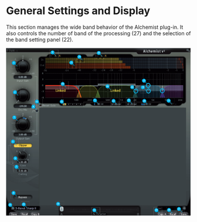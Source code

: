 # General Settings and Display

This section manages the wide band behavior of the Alchemist plug-in.
It also controls the number of band of the processing (27) and the selection of the band setting panel (22).

![](include/Alchemist_02.PNG)
